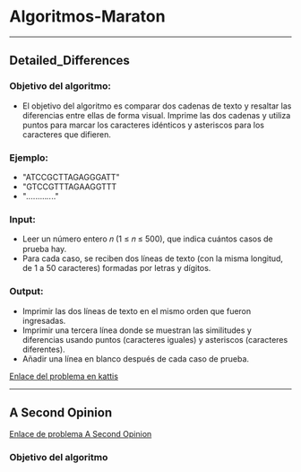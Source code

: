 # Algoritmos-Maraton



***
## Detailed_Differences

### Objetivo del algoritmo:

- El objetivo del algoritmo es comparar dos cadenas de texto y resaltar las diferencias entre ellas de forma visual. Imprime las dos cadenas y utiliza puntos para marcar los caracteres idénticos y asteriscos para los caracteres que difieren.

### Ejemplo:
- "ATCCGCTTAGAGGGATT"
- "GTCCGTTTAGAAGGTTT
- "*....*.....*..*.."


### Input:
- Leer un número entero 𝑛 (1 ≤ 𝑛 ≤ 500), que indica cuántos casos de prueba hay.
- Para cada caso, se reciben dos líneas de texto (con la misma longitud, de 1 a 50 caracteres) formadas por letras y dígitos.


### Output:
- Imprimir las dos líneas de texto en el mismo orden que fueron ingresadas.
- Imprimir una tercera línea donde se muestran las similitudes y diferencias usando puntos (caracteres iguales) y asteriscos (caracteres diferentes).
- Añadir una línea en blanco después de cada caso de prueba.

[Enlace del problema en kattis](https://open.kattis.com/problems/detaileddifferences)

---
## A Second Opinion
[Enlace de problema A Second Opinion](https://open.kattis.com/problems/secondopinion)

### Objetivo del algoritmo